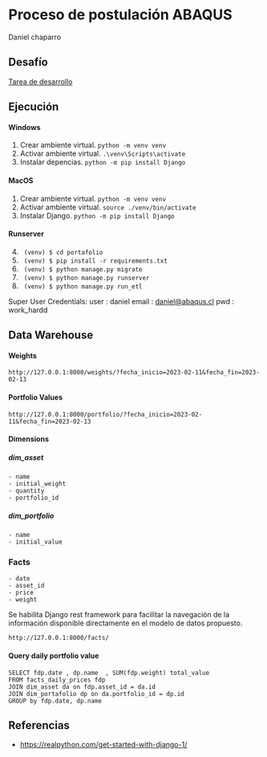# Proceso de postulación ABAQUS
Daniel chaparro
## Desafío

[Tarea de desarrollo](https://abaquscl.notion.site/Pregunta-t-cnica-d00b3f926b0845edaec7f198919c83d4#05fc6764f6454751886a5f15b5070323)


## Ejecución

#### Windows
1. Crear ambiente virtual.
```python -m venv venv```
2. Activar ambiente virtual.
```.\venv\Scripts\activate```
2. Instalar depencias.
```python -m pip install Django```

#### MacOS
1. Crear ambiente virtual.
```python -m venv venv```
2. Activar ambiente virtual.
```source ./venv/bin/activate```
2. Instalar Django.
```python -m pip install Django```


#### Runserver 
4. ``` (venv) $ cd portafolio```
5. ``` (venv) $ pip install -r requirements.txt```
6. ``` (venv) $ python manage.py migrate```
7. ``` (venv) $ python manage.py runserver```
8. ``` (venv) $ python manage.py run_etl```


Super User Credentials:
user : daniel
email : daniel@abaqus.cl
pwd : work_hardd


## Data Warehouse

#### Weights

```
http://127.0.0.1:8000/weights/?fecha_inicio=2023-02-11&fecha_fin=2023-02-13
```

#### Portfolio Values

```
http://127.0.0.1:8000/portfolio/?fecha_inicio=2023-02-11&fecha_fin=2023-02-13
```
#### Dimensions
##### dim_asset
    - name
    - initial_weight
    - quantity
    - portfolio_id


##### dim_portfolio
    - name
    - initial_value

### Facts
    - date
    - asset_id
    - price
    - weight

Se habilita Django rest framework para facilitar la navegación de la información disponible directamente en el modelo de datos propuesto. 
```
http://127.0.0.1:8000/facts/
```

#### Query daily portfolio value



```
SELECT fdp.date , dp.name  , SUM(fdp.weight) total_value 
FROM facts_daily_prices fdp 
JOIN dim_asset da on fdp.asset_id = da.id
JOIN dim_portafolio dp on da.portfolio_id = dp.id
GROUP by fdp.date, dp.name 
```


## Referencias
- https://realpython.com/get-started-with-django-1/